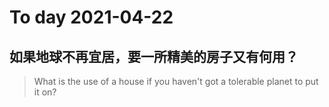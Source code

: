 
# To day 2021-04-22


## 如果地球不再宜居，要一所精美的房子又有何用？
> What is the use of a house if you haven't got a tolerable planet to put it on?  

    
